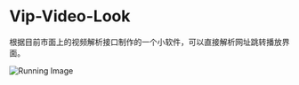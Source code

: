 # Vip-Video-Look
根据目前市面上的视频解析接口制作的一个小软件，可以直接解析网址跳转播放界面。

![Running Image](https://user-images.githubusercontent.com/82070210/215698744-4de3acf9-fdc2-4bce-a1e6-07f269156cfa.png)

